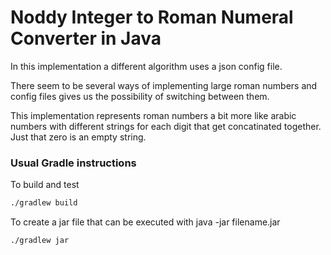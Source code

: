 # Noddy Integer to Roman Numeral Converter in Java
In this implementation a different algorithm uses a json config file.

There seem to be several ways of implementing large roman numbers and config files gives us the possibility of switching between them.

This implementation represents roman numbers a bit more like arabic numbers with different strings for each digit that get concatinated together. Just that zero is an empty string.
### Usual Gradle instructions
To build and test
```bash
./gradlew build
```

To create a jar file that can be executed with java -jar filename.jar
```bash
./gradlew jar
```
